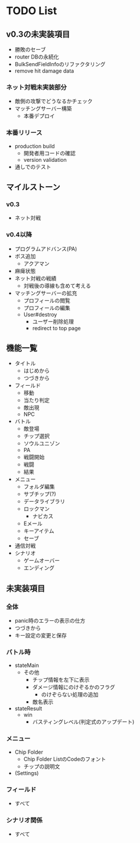 # TODO List

## v0.3の未実装項目

- 勝敗のセーブ
- router DBの永続化
- BulkSendFieldInfoのリファクタリング
- remove hit damage data

### ネット対戦未実装部分

- 敵側の攻撃でどうなるかチェック
- マッチングサーバー構築
  - 本番デプロイ

### 本番リリース

- production build
  - 開発者用コードの確認
  - version validation
- 通しでのテスト

## マイルストーン

### v0.3

- ネット対戦

### v0.4以降

- プログラムアドバンス(PA)
- ボス追加
  - アクアマン
- 麻痺状態
- ネット対戦の戦績
  - 対戦後の導線も含めて考える
- マッチングサーバーの拡充
  - プロフィールの閲覧
  - プロフィールの編集
  - User#destroy
    - ユーザー削除処理
    - redirect to top page

## 機能一覧

- タイトル
  - はじめから
  - つづきから
- フィールド
  - 移動
  - 当たり判定
  - 敵出現
  - NPC
- バトル
  - 敵登場
  - チップ選択
  - ソウルユニゾン
  - PA
  - 戦闘開始
  - 戦闘
  - 結果
- メニュー
  - フォルダ編集
  - サブチップ(?)
  - データライブラリ
  - ロックマン
    - ナビカス
  - Eメール
  - キーアイテム
  - セーブ
- 通信対戦
- シナリオ
  - ゲームオーバー
  - エンディング

## 未実装項目

### 全体

- panic時のエラーの表示の仕方
- つづきから
- キー設定の変更と保存

### バトル時

- stateMain
  - その他
    - チップ情報を左下に表示
    - ダメージ情報にのけぞるかのフラグ
      - のけぞらない処理の追加
    - 敵名表示
- stateResult
  - win
    - バスティングレベル(判定式のアップデート)

### メニュー

- Chip Folder
  - Chip Folder ListのCodeのフォント
  - チップの説明文
- (Settings)

### フィールド

- すべて

### シナリオ関係

- すべて
